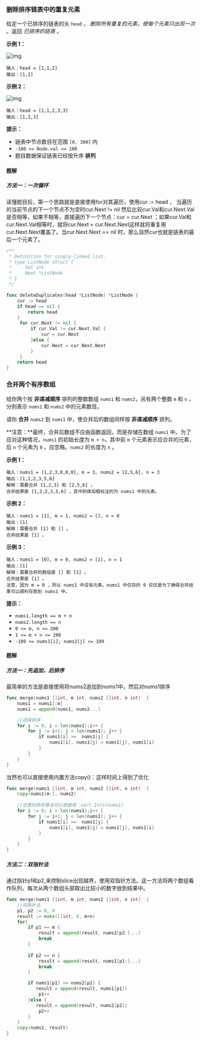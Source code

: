 ### 删除排序链表中的重复元素

给定一个已排序的链表的头 `head` ， *删除所有重复的元素，使每个元素只出现一次* 。返回 *已排序的链表* 。

 

**示例 1：**

![img](https://assets.leetcode.com/uploads/2021/01/04/list1.jpg)

```
输入：head = [1,1,2]
输出：[1,2]
```

**示例 2：**

![img](https://assets.leetcode.com/uploads/2021/01/04/list2.jpg)

```
输入：head = [1,1,2,3,3]
输出：[1,2,3]
```

 

**提示：**

- 链表中节点数目在范围 `[0, 300]` 内
- `-100 <= Node.val <= 100`
- 题目数据保证链表已经按升序 **排列**



#### 题解

##### 方法一：一次循环

读懂题目后，第一个思路就是直接使用for对其遍历，使用cur := head ， 当遍历的当前节点的下一个节点不为空时cur.Next != nil 然后比较cur.Val和cur.Next.Val是否相等，如果不相等，直接遍历下一个节点：cur = cur.Next ；如果cur.Val和cur.Next.Val相等时，就将cur.Next = cur.Next.Next这样就将重复用cur.Next.Next覆盖了。当cur.Next.Next == nil 时，那么自然cur也就是链表的最后一个元素了。

```go
/**
 * Definition for singly-linked list.
 * type ListNode struct {
 *     Val int
 *     Next *ListNode
 * }
 */

func deleteDuplicates(head *ListNode) *ListNode {
    cur := head
    if head == nil {
        return head
    }
     for cur.Next != nil {
         if cur.Val != cur.Next.Val {
             cur = cur.Next
         }else {
             cur.Next = cur.Next.Next
         }
     }
    return head
}
```





### 合并两个有序数组

给你两个按 **非递减顺序** 排列的整数数组 `nums1` 和 `nums2`，另有两个整数 `m` 和 `n` ，分别表示 `nums1` 和 `nums2` 中的元素数目。

请你 **合并** `nums2` 到 `nums1` 中，使合并后的数组同样按 **非递减顺序** 排列。

**注意：**最终，合并后数组不应由函数返回，而是存储在数组 `nums1` 中。为了应对这种情况，`nums1` 的初始长度为 `m + n`，其中前 `m` 个元素表示应合并的元素，后 `n` 个元素为 `0` ，应忽略。`nums2` 的长度为 `n` 。

 

**示例 1：**

```
输入：nums1 = [1,2,3,0,0,0], m = 3, nums2 = [2,5,6], n = 3
输出：[1,2,2,3,5,6]
解释：需要合并 [1,2,3] 和 [2,5,6] 。
合并结果是 [1,2,2,3,5,6] ，其中斜体加粗标注的为 nums1 中的元素。
```

**示例 2：**

```
输入：nums1 = [1], m = 1, nums2 = [], n = 0
输出：[1]
解释：需要合并 [1] 和 [] 。
合并结果是 [1] 。
```

**示例 3：**

```
输入：nums1 = [0], m = 0, nums2 = [1], n = 1
输出：[1]
解释：需要合并的数组是 [] 和 [1] 。
合并结果是 [1] 。
注意，因为 m = 0 ，所以 nums1 中没有元素。nums1 中仅存的 0 仅仅是为了确保合并结果可以顺利存放到 nums1 中。
```

 

**提示：**

- `nums1.length == m + n`
- `nums2.length == n`
- `0 <= m, n <= 200`
- `1 <= m + n <= 200`
- `-109 <= nums1[i], nums2[j] <= 109`

 #### 题解

##### 方法一：先追加，后排序

最简单的方法是直接使用将nums2追加到nums1中，然后对nums1排序

```go
func merge(nums1 []int, m int, nums2 []int, n int)  {
    nums1 = nums1[:m]
    nums1 = append(nums1, nums2...)

  	//选择排序
    for i := 0; i < len(nums1);i++ {
        for j := i+1; j < len(nums1); j++ {
            if nums1[i] >=  nums1[j] {
                nums1[i], nums1[j] = nums1[j], nums1[i]
            }
        }
    }
}
```

当然也可以直接使用内置方法copy()：这样时间上得到了优化

```go
func merge(nums1 []int, m int, nums2 []int, n int)  {
    copy(nums1[m:], nums2)
  
   	//这里的排序算法可以直接用：sort.Ints(nums1)
    for i := 0; i < len(nums1);i++ {
        for j := i+1; j < len(nums1); j++ {
            if nums1[i] >=  nums1[j] {
                nums1[i], nums1[j] = nums1[j], nums1[i]
            }
        }
    }
}
```



##### 方法二：双指针法

通过指针p1和p2,来控制slice出现越界，使用双指针方法。这一方法将两个数组看作队列，每次从两个数组头部取出比较小的数字放到结果中。

```go
func merge(nums1 []int, m int, nums2 []int, n int)  {
    //双指针法
    p1, p2 := 0, 0
    result := make([]int, 0, m+n)
    for{
        if p1 == m {
            result = append(result, nums2[p2:]...)
            break
        }
        
        if p2 == n {
            result = append(result, nums1[p1:]...)
            break
        }

        if nums1[p1] <= nums2[p2] {
           result = append(result, nums1[p1])
            p1++
        }else {
           result = append(result, nums2[p2])
            p2++
        }
    }
    copy(nums1, result)
}
```

